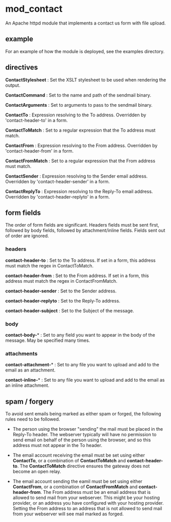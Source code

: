 # mod_contact
An Apache httpd module that implements a contact us form with file upload.

## example
For an example of how the module is deployed, see the examples directory.

## directives
**ContactStylesheet**
: Set the XSLT stylesheet to be used when rendering the output.

**ContactCommand**
: Set to the name and path of the sendmail binary.

**ContactArguments**
: Set to arguments to pass to the sendmail binary.

**ContactTo**
: Expression resolving to the To address. Overridden by 'contact-header-to' in a form.

**ContactToMatch**
: Set to a regular expression that the To address must match.

**ContactFrom**
: Expression resolving to the From address. Overridden by 'contact-header-from' in a form.

**ContactFromMatch**
: Set to a regular expression that the From address must match.

**ContactSender**
: Expression resolving to the Sender email address. Overridden by 'contact-header-sender' in a form.

**ContactReplyTo**
: Expression resolving to the Reply-To email address. Overridden by 'contact-header-replyto' in a form.

## form fields
The order of form fields are significant. Headers fields must be sent first, followed by body fields, followed by attachment/inline fields. Fields sent out of order are ignored.

### headers
**contact-header-to**
: Set to the To address. If set in a form, this address must match the regex in ContactToMatch.

**contact-header-from**
: Set to the From address. If set in a form, this address must match the regex in ContactFromMatch.

**contact-header-sender**
: Set to the Sender address.

**contact-header-replyto**
: Set to the Reply-To address.

**contact-header-subject**
: Set to the Subject of the message.

### body
**contact-body-***
: Set to any field you want to appear in the body of the message. May be specified many times.

### attachments
**contact-attachment-***
: Set to any file you want to upload and add to the email as an attachment.

**contact-inline-***
: Set to any file you want to upload and add to the email as an inline attachment.

## spam / forgery
To avoid sent emails being marked as either spam or forged, the following rules need to be followed.

- The person using the browser "sending" the mail must be placed in the Reply-To header. The webserver typically will have no permission to send email on behalf of the person using the browser, and so this address must not appear in the To header.

- The email account receiving the email must be set using either **ContactTo**, or a combination of **ContactToMatch** and **contact-header-to**. The **ContactToMatch** directive ensures the gateway does not become an open relay.

- The email account sending the eamil must be set using either **ContactFrom**, or a combination of **ContactFromMatch** and **contact-header-from**. The From address must be an email address that is allowed to send mail from your webserver. This might be your hosting provider, or an address you have configured with your hosting provider. Setting the From address to an address that is not allowed to send mail from your webserver will see mail marked as forged.

